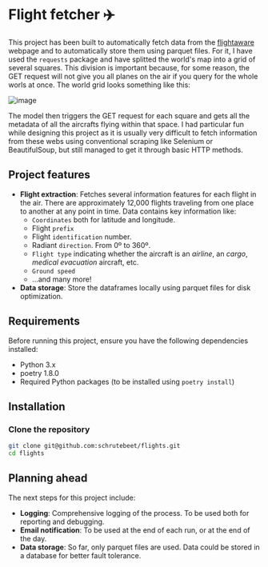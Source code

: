 # Flight fetcher :airplane:
This project has been built to automatically fetch data from the [flightaware](https://www.flightaware.com/live/) webpage and to automatically store them using parquet files. 
For it, I have used the `requests` package and have splitted the world's map into a grid of several squares.
This division is important because, for some reason, the GET request will not give you all planes on the air if you query for the whole worls at once.
The world grid looks something like this:

![image](https://github.com/user-attachments/assets/759cdedc-9b1e-4f62-88fb-bae7a942c5c0)

The model then triggers the GET request for each square and gets all the metadata of all the aircrafts flying within that space.
I had particular fun while designing this project as it is usually very difficult to fetch information from these webs using conventional scraping like Selenium or BeautifulSoup, but still managed to get it through basic HTTP methods. 

## Project features

- **Flight extraction**: Fetches several information features for each flight in the air. There are approximately 12,000 flights traveling from one place to another at any point in time. Data contains key information like:
    - `Coordinates` both for latitude and longitude.
    - Flight `prefix`
    - Flight `identification` number.
    - Radiant `direction`. From 0º to 360º.
    - `Flight type` indicating whether the aircraft is an _airline_, an _cargo_, _medical evacuation_ aircraft, etc.
    - `Ground speed`
    - ...and many more!
- **Data storage**: Store the dataframes locally using parquet files for disk optimization.

## Requirements

Before running this project, ensure you have the following dependencies installed:

- Python 3.x
- poetry 1.8.0
- Required Python packages (to be installed using `poetry install`)

## Installation

### Clone the repository

```bash
git clone git@github.com:schrutebeet/flights.git
cd flights
```


## Planning ahead
The next steps for this project include:

- **Logging**: Comprehensive logging of the process. To be used both for reporting and debugging.
- **Email notification**: To be used at the end of each run, or at the end of the day.
- **Data storage**: So far, only parquet files are used. Data could be stored in a database for better fault tolerance.
